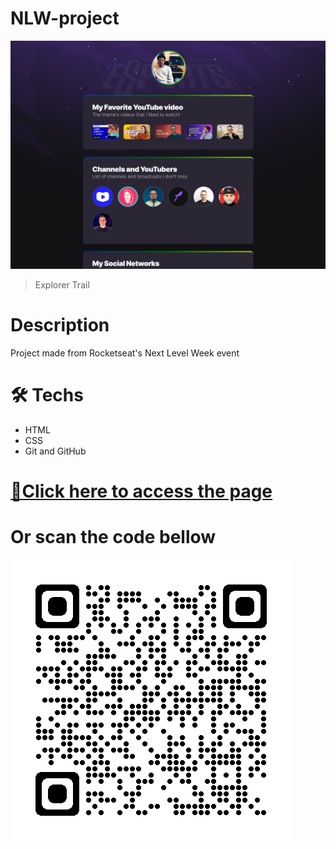 # NLW-project

![preview](./Previews/preview.png)
> Explorer Trail

# Description
Project made from Rocketseat's Next Level Week event

# 🛠️ Techs
* HTML
* CSS
* Git and GitHub

# [🔗Click here to access the page](https://inacio000.github.io/nlw-project/) 
# Or scan the code bellow
![qrcode](./Previews/qrcode.png)
